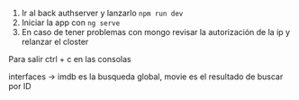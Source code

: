 1. Ir al back authserver y lanzarlo ```npm run dev```
2. Iniciar la app con ```ng serve```
3. En caso de tener problemas con mongo revisar la autorización de la ip y relanzar el closter

Para salir ctrl + c en las consolas

interfaces -> imdb es la busqueda global, movie es el resultado de buscar por ID
